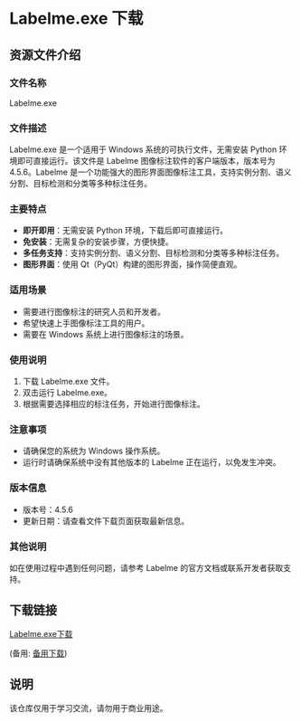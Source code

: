 # Labelme.exe 下载

## 资源文件介绍

### 文件名称
Labelme.exe

### 文件描述
Labelme.exe 是一个适用于 Windows 系统的可执行文件，无需安装 Python 环境即可直接运行。该文件是 Labelme 图像标注软件的客户端版本，版本号为 4.5.6。Labelme 是一个功能强大的图形界面图像标注工具，支持实例分割、语义分割、目标检测和分类等多种标注任务。

### 主要特点
- **即开即用**：无需安装 Python 环境，下载后即可直接运行。
- **免安装**：无需复杂的安装步骤，方便快捷。
- **多任务支持**：支持实例分割、语义分割、目标检测和分类等多种标注任务。
- **图形界面**：使用 Qt（PyQt）构建的图形界面，操作简便直观。

### 适用场景
- 需要进行图像标注的研究人员和开发者。
- 希望快速上手图像标注工具的用户。
- 需要在 Windows 系统上进行图像标注的场景。

### 使用说明
1. 下载 Labelme.exe 文件。
2. 双击运行 Labelme.exe。
3. 根据需要选择相应的标注任务，开始进行图像标注。

### 注意事项
- 请确保您的系统为 Windows 操作系统。
- 运行时请确保系统中没有其他版本的 Labelme 正在运行，以免发生冲突。

### 版本信息
- 版本号：4.5.6
- 更新日期：请查看文件下载页面获取最新信息。

### 其他说明
如在使用过程中遇到任何问题，请参考 Labelme 的官方文档或联系开发者获取支持。

## 下载链接
[Labelme.exe下载](https://pan.quark.cn/s/506ba6cfe60b) 

(备用: [备用下载](https://pan.baidu.com/s/1VRvz1fCRtwccoN4pvNbDdg?pwd=1234))

## 说明

该仓库仅用于学习交流，请勿用于商业用途。
